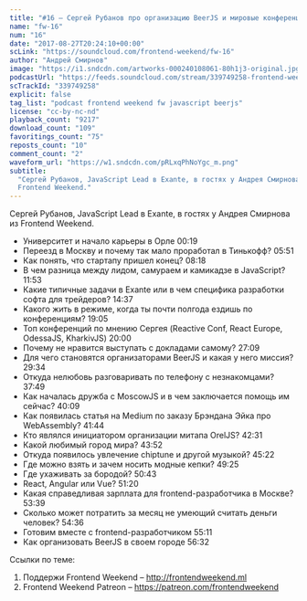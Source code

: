 ```yaml
---
title: "#16 – Сергей Рубанов про организацию BeerJS и мировые конференции"
name: "fw-16"
num: "16"
date: "2017-08-27T20:24:10+00:00"
scLink: "https://soundcloud.com/frontend-weekend/fw-16"
author: "Андрей Смирнов"
image: "https://i1.sndcdn.com/artworks-000240108061-80h1j3-original.jpg"
podcastUrl: "https://feeds.soundcloud.com/stream/339749258-frontend-weekend-fw-16.m4a"
scTrackId: "339749258"
explicit: false
tag_list: "podcast frontend weekend fw javascript beerjs"
license: "cc-by-nc-nd"
playback_count: "9217"
download_count: "109"
favoritings_count: "75"
reposts_count: "10"
comment_count: "2"
waveform_url: "https://w1.sndcdn.com/pRLxqPhNoYgc_m.png"
subtitle:
  "Сергей Рубанов, JavaScript Lead в Exante, в гостях у Андрея Смирнова из
  Frontend Weekend."
---
```


Сергей Рубанов, JavaScript Lead в Exante, в гостях у Андрея Смирнова из Frontend
Weekend.

- Университет и начало карьеры в Орле <timecode sec="19">00:19</timecode>
- Переезд в Москву и почему так мало проработал в Тинькофф?
  <timecode sec="351">05:51</timecode>
- Как понять, что стартапу пришел конец? <timecode sec="498">08:18</timecode>
- В чем разница между лидом, самураем и камикадзе в JavaScript?
  <timecode sec="713">11:53</timecode>
- Какие типичные задачи в Exante или в чем специфика разработки софта для
  трейдеров? <timecode sec="877">14:37</timecode>
- Какого жить в режиме, когда ты почти полгода ездишь по конференциям?
  <timecode sec="1145">19:05</timecode>
- Топ конференций по мнению Сергея (Reactive Conf, React Europe, OdessaJS,
  KharkivJS) <timecode sec="1200">20:00</timecode>
- Почему не нравится выступать с докладами самому?
  <timecode sec="1629">27:09</timecode>
- Для чего становятся организаторами BeerJS и какая у него миссия?
  <timecode sec="1774">29:34</timecode>
- Откуда нелюбовь разговаривать по телефону с незнакомцами?
  <timecode sec="2269">37:49</timecode>
- Как началась дружба с MoscowJS и в чем заключается помощь им сейчас?
  <timecode sec="2409">40:09</timecode>
- Как появилась статья на Medium по заказу Брэндана Эйка про WebAssembly?
  <timecode sec="2504">41:44</timecode>
- Кто являлся инициатором организации митапа OrelJS?
  <timecode sec="2551">42:31</timecode>
- Какой любимый город мира? <timecode sec="2632">43:52</timecode>
- Откуда появилось увлечение chiptune и другой музыкой?
  <timecode sec="2722">45:22</timecode>
- Где можно взять и зачем носить модные кепки?
  <timecode sec="2965">49:25</timecode>
- Где ухаживать за бородой? <timecode sec="3043">50:43</timecode>
- React, Angular или Vue? <timecode sec="3080">51:20</timecode>
- Какая справедливая зарплата для frontend-разработчика в Москве?
  <timecode sec="3219">53:39</timecode>
- Сколько может потратить за месяц не умеющий считать деньги человек?
  <timecode sec="3276">54:36</timecode>
- Готовим вместе с frontend-разработчиком <timecode sec="3311">55:11</timecode>
- Как организовать BeerJS в своем городе <timecode sec="3392">56:32</timecode>

Ссылки по теме:

1. Поддержи Frontend Weekend – <http://frontendweekend.ml>
2. Frontend Weekend Patreon – <https://patreon.com/frontendweekend>
